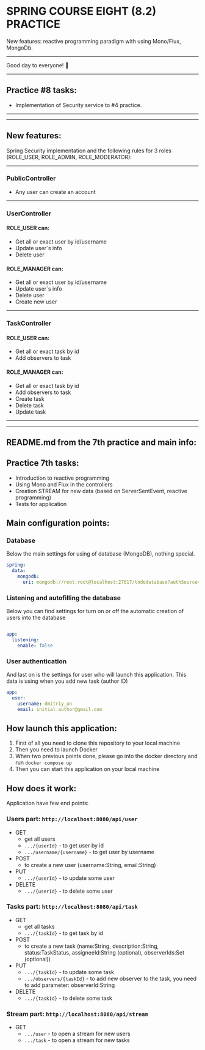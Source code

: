 # SPRING COURSE EIGHT (8.2) PRACTICE

New features: reactive programming paradigm with using Mono/Flux, MongoDb.
___

Good day to everyone! :wave:

___

## Practice #8 tasks:

- Implementation of Security service to #4 practice.

___
___
## New features:
Spring Security implementation and the following rules for 3 roles (ROLE_USER, ROLE_ADMIN, ROLE_MODERATOR):

___

### PublicController

- Any user can create an account

___

### UserController

#### ROLE_USER can:

- Get all or exact user by id/username
- Update user`s info
- Delete user

#### ROLE_MANAGER can:

- Get all or exact user by id/username
- Update user`s info
- Delete user
- Create new user

___

### TaskController

#### ROLE_USER can:

- Get all or exact task by id
- Add observers to task

#### ROLE_MANAGER can:

- Get all or exact task by id
- Add observers to task
- Create task
- Delete task
- Update task

___
___

## README.md from the 7th practice and main info:


## Practice 7th tasks:
* Introduction to reactive programming
* Using Mono and Flux in the controllers
* Creation STREAM for new data (based on ServerSentEvent, reactive programming)
* Tests for application

## Main configuration points:

### Database
Below the main settings for using of database (MongoDB), nothing special.
```yaml
spring:
  data:
    mongodb:
      uri: mongodb://root:root@localhost:27017/tododatabase?authSource=admin
```

### Listening and autofilling the database
Below you can find settings for turn on or off the automatic creation of users into the database
```yaml

app:
  listening:
    enable: false
```

### User authentication
And last on is the settings for user who will launch this application. This data is using when you add new task (author ID)
```yaml
app:
  user:
    username: dmitriy_un
    email: initial.author@gmail.com
```

## How launch this application:
1. First of all you need to clone this repository to your local machine
2. Then you need to launch Docker
3. When two previous points done, please go into the docker directory and run `docker compose up`
4. Then you can start this application on your local machine

## How does it work:
Application have few end points:

### Users part: `http://localhost:8080/api/user`
* GET
  * get all users
  * `.../{userId}` - to get user by id
  * `.../username/{username}` - to get user by username
* POST
  * to create a new user (username:String, email:String)
* PUT
  * `.../{userId}` - to update some user
* DELETE
  * `.../{userId}` - to delete some user
  

### Tasks part: `http://localhost:8080/api/task`
* GET
  * get all tasks
  * `.../{taskId}` - to get task by id
* POST
  * to create a new task (name:String, description:String, status:TaskStatus, assigneeId:String (optional), observerIds:Set<String> (optional))
* PUT
  * `.../{taskId}` - to update some task
  * `.../observers/{taskId}` - to add new observer to the task, you need to add parameter: observerId:String
* DELETE
  * `.../{taskId}` - to delete some task

### Stream part: `http://localhost:8080/api/stream`
* GET
  * `.../user` - to open a stream for new users
  * `.../task` - to open a stream for new tasks